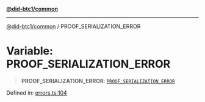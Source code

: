 [**@did-btc1/common**](../README.md)

***

[@did-btc1/common](../globals.md) / PROOF\_SERIALIZATION\_ERROR

# Variable: PROOF\_SERIALIZATION\_ERROR

> **PROOF\_SERIALIZATION\_ERROR**: [`PROOF_SERIALIZATION_ERROR`](../enumerations/Btc1ErrorCode.md#proof_serialization_error)

Defined in: [errors.ts:104](https://github.com/dcdpr/did-btc1-js/blob/751aedd75738c26882a2149e644ae32b9e424707/packages/common/src/errors.ts#L104)
